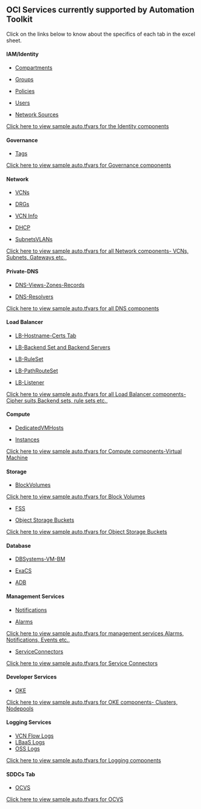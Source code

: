 ## OCI Services currently supported by Automation Toolkit

Click on the links below to know about the specifics of each tab in the excel sheet.

#### IAM/Identity

 - [Compartments](/cd3_automation_toolkit/documentation/user_guide/learn_more/Tabs.md#Compartments-Tab)

 - [Groups](/cd3_automation_toolkit/documentation/user_guide/learn_more/Tabs.md#Groups-Tab)
  
 - [Policies](/cd3_automation_toolkit/documentation/user_guide/learn_more/Tabs.md#Policies-Tab)

 - [Users](/cd3_automation_toolkit/documentation/user_guide/learn_more/Tabs.md#Users-Tab)

 - [Network Sources](/cd3_automation_toolkit/documentation/user_guide/learn_more/Tabs.md#Network-Sources-Tab)

<a href="/cd3_automation_toolkit/documentation/terraform/identity.md"> Click here to view sample auto.tfvars for the Identity components</a> 

#### Governance

 - [Tags](/cd3_automation_toolkit/documentation/user_guide/learn_more/Tabs.md#Tags-Tab)

<a href="/cd3_automation_toolkit/documentation/terraform/governance.md">Click here to view sample auto.tfvars for Governance components</a> 

#### Network
  
 - [VCNs](/cd3_automation_toolkit/documentation/user_guide/learn_more/Tabs.md#a-VCNs-Tab)
  
 - [DRGs](/cd3_automation_toolkit/documentation/user_guide/learn_more/Tabs.md#b-DRGs-Tab)
  
 - [VCN Info](/cd3_automation_toolkit/documentation/user_guide/learn_more/Tabs.md#c-VCN-Info-Tab)
  
 - [DHCP](/cd3_automation_toolkit/documentation/user_guide/learn_more/Tabs.md#d-DHCP-Tab)
  
 - [SubnetsVLANs](/cd3_automation_toolkit/documentation/user_guide/learn_more/Tabs.md#e-SubnetsVLANs-Tab)
 
  

<a href="/cd3_automation_toolkit/documentation/terraform/network.md">Click here to view sample auto.tfvars for all Network components- VCNs, Subnets, Gateways etc.,</a> 

#### Private-DNS
  
 - [DNS-Views-Zones-Records](/cd3_automation_toolkit/documentation/user_guide/learn_more/Tabs.md#DNS-Views-Zones-Records-Tab)
  
 - [DNS-Resolvers](/cd3_automation_toolkit/documentation/user_guide/learn_more/Tabs.md#DNS-Resolvers-Tab)
  

<a href="/cd3_automation_toolkit/documentation/terraform/dns.md">Click here to view sample auto.tfvars for all DNS components </a> 

#### Load Balancer

 - [LB-Hostname-Certs Tab](https://github.com/oracle-devrel/cd3-automation-toolkit/blob/develop/cd3_automation_toolkit/documentation/user_guide/learn_more/Tabs.md#lb-hostname-certs-tab)
 
 - [LB-Backend Set and Backend Servers](https://github.com/oracle-devrel/cd3-automation-toolkit/blob/develop/cd3_automation_toolkit/documentation/user_guide/learn_more/Tabs.md#backend-set-and-backend-servers-tab)
 
 - [LB-RuleSet](https://github.com/oracle-devrel/cd3-automation-toolkit/blob/develop/cd3_automation_toolkit/documentation/user_guide/learn_more/Tabs.md#ruleset-tab)
 
 - [LB-PathRouteSet](https://github.com/oracle-devrel/cd3-automation-toolkit/blob/develop/cd3_automation_toolkit/documentation/user_guide/learn_more/Tabs.md#path-route-set-tab)
 
 - [LB-Listener](https://github.com/oracle-devrel/cd3-automation-toolkit/blob/develop/cd3_automation_toolkit/documentation/user_guide/learn_more/Tabs.md#lb-listeners-tab)

<a href="/cd3_automation_toolkit/documentation/terraform/loadbalancer.md">Click here to view sample auto.tfvars for all Load Balancer components- Cipher suits,Backend sets, rule sets etc.,</a>


#### Compute
 
 - [DedicatedVMHosts](https://github.com/oracle-devrel/cd3-automation-toolkit/blob/develop/cd3_automation_toolkit/documentation/user_guide/learn_more/Tabs.md#dedicatedvmhosts-tab)
 
 - [Instances](https://github.com/oracle-devrel/cd3-automation-toolkit/blob/develop/cd3_automation_toolkit/documentation/user_guide/learn_more/Tabs.md#instances-tab)

<a href="/cd3_automation_toolkit/documentation/terraform/compute.md">Click here to view sample auto.tfvars for Compute components-Virtual Machine</a> 
 
#### Storage
 
 - [BlockVolumes](https://github.com/oracle-devrel/cd3-automation-toolkit/blob/develop/cd3_automation_toolkit/documentation/user_guide/learn_more/Tabs.md#blocksvolumes-tab)
 
 <a href="/cd3_automation_toolkit/documentation/terraform/storage.md">Click here to view sample auto.tfvars for Block Volumes </a> 

 - [FSS](https://github.com/oracle-devrel/cd3-automation-toolkit/blob/develop/cd3_automation_toolkit/documentation/user_guide/learn_more/Tabs.md#fss-tab)
 
 - [Object Storage Buckets](https://github.com/oracle-devrel/cd3-automation-toolkit/blob/develop/cd3_automation_toolkit/documentation/user_guide/learn_more/Tabs.md#Buckets-tab)
 
 <a href="/cd3_automation_toolkit/documentation/terraform/storage.md#2-Buckets">Click here to view sample auto.tfvars for Object Storage Buckets</a> 
 
 
 
 #### Database
 - [DBSystems-VM-BM](https://github.com/oracle-devrel/cd3-automation-toolkit/blob/develop/cd3_automation_toolkit/documentation/user_guide/learn_more/Tabs.md#dbsystems-vm-bm-tab)
 
 - [ExaCS](https://github.com/oracle-devrel/cd3-automation-toolkit/blob/develop/cd3_automation_toolkit/documentation/user_guide/learn_more/Tabs.md#exacs)
 
 - [ADB](https://github.com/oracle-devrel/cd3-automation-toolkit/blob/develop/cd3_automation_toolkit/documentation/user_guide/learn_more/Tabs.md#adb-tab)
 
 
 #### Management Services
 
 - [Notifications](https://github.com/oracle-devrel/cd3-automation-toolkit/blob/develop/cd3_automation_toolkit/documentation/user_guide/learn_more/Tabs.md#notifications-tab)
 
 - [Alarms](https://github.com/oracle-devrel/cd3-automation-toolkit/blob/develop/cd3_automation_toolkit/documentation/user_guide/learn_more/Tabs.md#alarms-tab)

<a href="/cd3_automation_toolkit/documentation/terraform/managementservices.md">Click here to view sample auto.tfvars for management services Alarms, Notifications, Events etc.,</a> 
 
 - [ServiceConnectors](https://github.com/oracle-devrel/cd3-automation-toolkit/blob/develop/cd3_automation_toolkit/documentation/user_guide/learn_more/Tabs.md#serviceconnectors-tab) 


<a href="/cd3_automation_toolkit/documentation/terraform/sch.md">Click here to view sample auto.tfvars for Service Connectors</a> 

 
 #### Developer Services
 
 - [OKE](https://github.com/oracle-devrel/cd3-automation-toolkit/blob/develop/cd3_automation_toolkit/documentation/user_guide/learn_more/Tabs.md#oke-tab)

<a href="/cd3_automation_toolkit/documentation/terraform/oke.md">Click here to view sample auto.tfvars for OKE components- Clusters, Nodepools</a> 

 #### Logging Services
 
 - [VCN Flow Logs](https://github.com/oracle-devrel/cd3-automation-toolkit/blob/develop/cd3_automation_toolkit/documentation/user_guide/learn_more/Tabs.md#vcn-flow-logs)
 - [LBaaS Logs](https://github.com/oracle-devrel/cd3-automation-toolkit/blob/develop/cd3_automation_toolkit/documentation/user_guide/learn_more/Tabs.md#lbaas-logs)
- [OSS Logs](https://github.com/oracle-devrel/cd3-automation-toolkit/blob/develop/cd3_automation_toolkit/documentation/user_guide/learn_more/Tabs.md#oss-logs)

<a href="/cd3_automation_toolkit/documentation/terraform/oke.md">Click here to view sample auto.tfvars for Logging components </a> 

 #### SDDCs Tab
 
 - [OCVS](https://github.com/oracle-devrel/cd3-automation-toolkit/blob/develop/cd3_automation_toolkit/documentation/user_guide/learn_more/Tabs.md#sddcs-tab)
 
<a href="/cd3_automation_toolkit/documentation/terraform/ocvs.md">Click here to view sample auto.tfvars for OCVS </a> 
 
 
 

 
 

